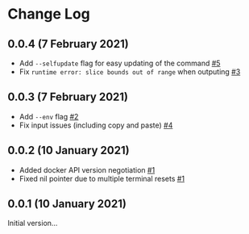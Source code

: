 # Change Log

## 0.0.4 (7 February 2021)

- Add `--selfupdate` flag for easy updating of the command [#5](https://github.com/addshore/dockerit/issues/5)
- Fix `runtime error: slice bounds out of range` when outputing [#3](https://github.com/addshore/dockerit/issues/3)

## 0.0.3 (7 February 2021)

- Add `--env` flag [#2](https://github.com/addshore/dockerit/issues/2)
- Fix input issues (including copy and paste) [#4](https://github.com/addshore/dockerit/issues/4)

## 0.0.2 (10 January 2021)

- Added docker API version negotiation [#1](https://github.com/addshore/dockerit/pull/1)
- Fixed nil pointer due to multiple terminal resets [#1](https://github.com/addshore/dockerit/pull/1)

## 0.0.1 (10 January 2021)

Initial version...
